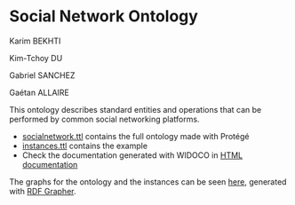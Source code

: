 # Social Network Ontology

Karim BEKHTI

Kim-Tchoy DU

Gabriel SANCHEZ

Gaétan ALLAIRE

This ontology describes standard entities and operations that can be performed by common social networking platforms.

- [socialnetwork.ttl](socialnetwork.ttl) contains the full ontology made with Protégé
- [instances.ttl](instances.ttl) contains the example
- Check the documentation generated with WIDOCO in [HTML documentation](documentation/)

The graphs for the ontology and the instances can be seen [here](graphs/), generated with [RDF Grapher](https://www.ldf.fi/service/rdf-grapher).

